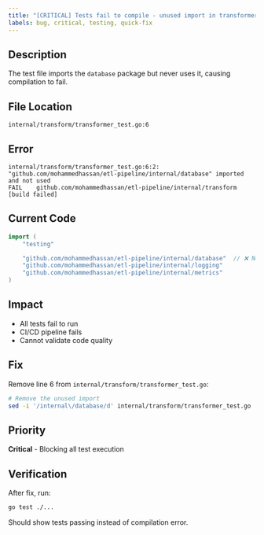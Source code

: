 ```yaml
---
title: "[CRITICAL] Tests fail to compile - unused import in transformer_test.go"
labels: bug, critical, testing, quick-fix
---
```


## Description
The test file imports the `database` package but never uses it, causing compilation to fail.

## File Location
`internal/transform/transformer_test.go:6`

## Error
```
internal/transform/transformer_test.go:6:2: "github.com/mohammedhassan/etl-pipeline/internal/database" imported and not used
FAIL    github.com/mohammedhassan/etl-pipeline/internal/transform [build failed]
```

## Current Code
```go
import (
    "testing"

    "github.com/mohammedhassan/etl-pipeline/internal/database"  // ❌ NOT USED
    "github.com/mohammedhassan/etl-pipeline/internal/logging"
    "github.com/mohammedhassan/etl-pipeline/internal/metrics"
)
```

## Impact
- All tests fail to run
- CI/CD pipeline fails
- Cannot validate code quality

## Fix
Remove line 6 from `internal/transform/transformer_test.go`:
```bash
# Remove the unused import
sed -i '/internal\/database/d' internal/transform/transformer_test.go
```

## Priority
**Critical** - Blocking all test execution

## Verification
After fix, run:
```bash
go test ./...
```
Should show tests passing instead of compilation error.
